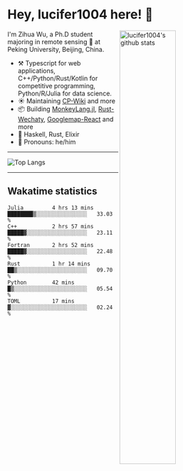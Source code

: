 # Hey, lucifer1004 here! :wave:

<img width="50%" align="right" alt="lucifer1004's github stats" src="https://github-readme-stats.vercel.app/api?username=lucifer1004&show_icons=true">

I'm Zihua Wu, a Ph.D student majoring in remote sensing :satellite: at Peking University, Beijing, China.

- :hammer_and_pick: Typescript for web applications, C++/Python/Rust/Kotlin for competitive programming, Python/R/Julia for data science.
- :sunny: Maintaining [CP-Wiki](https://cp-wiki.vercel.app) and more 
- :package: Building [MonkeyLang.jl](https://github.com/lucifer1004/MonkeyLang.jl), [Rust-Wechaty](https://github.com/wechaty/rust-wechaty), [Googlemap-React](https://github.com/googlemap-react/googlemap-react) and more
- :seedling: Haskell, Rust, Elixir
- :man: Pronouns: he/him

---

![Top Langs](https://github-readme-stats.vercel.app/api/top-langs/?username=lucifer1004&layout=compact)

---

## Wakatime statistics

<!--START_SECTION:waka-->

```text
Julia         4 hrs 13 mins   ████████▒░░░░░░░░░░░░░░░░   33.03 %
C++           2 hrs 57 mins   █████▓░░░░░░░░░░░░░░░░░░░   23.11 %
Fortran       2 hrs 52 mins   █████▓░░░░░░░░░░░░░░░░░░░   22.48 %
Rust          1 hr 14 mins    ██▒░░░░░░░░░░░░░░░░░░░░░░   09.70 %
Python        42 mins         █▒░░░░░░░░░░░░░░░░░░░░░░░   05.54 %
TOML          17 mins         ▓░░░░░░░░░░░░░░░░░░░░░░░░   02.24 %
```

<!--END_SECTION:waka-->
